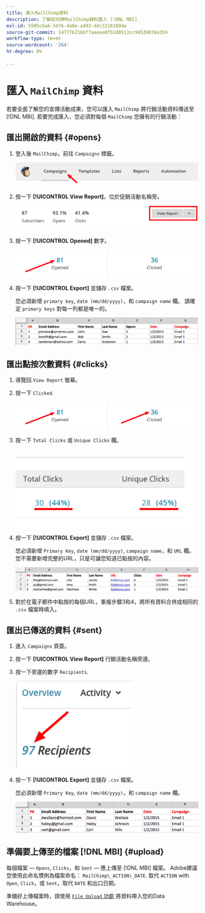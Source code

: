 ```yaml
---
title: 導入MailChimp資料
description: 了解如何將MailChimp資料匯入 [!DNL MBI].
exl-id: 5595c6a6-5476-4a0e-a493-ddc32161894e
source-git-commit: 14777b216bf7aaeea0fb2d0513cc94539034a359
workflow-type: tm+mt
source-wordcount: '264'
ht-degree: 0%

---
```


# 匯入 `MailChimp` 資料

若要全面了解您的宣傳活動成果，您可以匯入 `MailChimp` 將行銷活動資料傳送至 [!DNL MBI]. 若要完成匯入，您必須對每個 `MailChimp` 您擁有的行銷活動：

## 匯出開啟的資料 {#opens}

1. 登入後 `MailChimp`，前往 `Campaigns` 標籤。

   ![導入mailchimp 1](../../../assets/import-mailchimp-1.png)

1. 按一下 **[!UICONTROL View Report]**，位於促銷活動名稱旁。

   ![導入mailchimp 2](../../../assets/import-mailchimp-2.png)

1. 按一下 **[!UICONTROL Opened]** 數字。

   ![導入mailchimp 3](../../../assets/import-mailchimp-3.png)

1. 按一下 **[!UICONTROL Export]** 並儲存 `.csv` 檔案。

   您必須新增 `primary key`, `date (mm/dd/yyyy)`，和 `campaign name` 欄。 請確定 `primary keys` 對每一列都是唯一的。

   ![導入mailchimp 4](../../../assets/import-mailchimp-4.png)

## 匯出點按次數資料 {#clicks}

1. 導覽回 `View Report` 螢幕。

1. 按一下 `Clicked`.

   ![導入mailchimp 5](../../../assets/import-mailchimp-5.png)

1. 按一下 `Total Clicks` 或 `Unique Clicks` 欄。

   ![導入mailchimp 6](../../../assets/import-mailchimp-6.png)

1. 按一下 **[!UICONTROL Export]** 並儲存 `.csv` 檔案。

   您必須新增 `Primary Key`, `date (mm/dd/yyyy)`, `campaign name`，和 `URL` 欄。 您不需要新增完整的URL，只是可讓您知道已點按的內容。

   ![導入mailchim 7](../../../assets/import-mailchimp-7.png)

1. 對於在電子郵件中點按的每個URL，重複步驟3和4，將所有資料合併成相同的 `.csv` 檔案時填入。

## 匯出已傳送的資料 {#sent}

1. 進入 `Campaigns` 頁簽。

1. 按一下 **[!UICONTROL View Report]** 行銷活動名稱旁邊。

1. 按一下旁邊的數字 `Recipients`.

   ![導入mailchimp 8](../../../assets/import-mailchimp-8.png)

1. 按一下 **[!UICONTROL Export]** 並儲存 `.csv` 檔案。

   您必須新增 `Primary Key`, `date (mm/dd/yyyy)`，和 `campaign name` 欄。

   ![導入mailchim 9](../../../assets/import-mailchimp-9.png)

## 準備要上傳至的檔案 [!DNL MBI] {#upload}

每個檔案 —  `Opens`, `Clicks`，和 `Sent`  — 應上傳至 [!DNL MBI] 檔案。 Adobe建議您使用此命名慣例為檔案命名： `MailChimp\_ACTION\_DATE`. 取代 `ACTION` with `Open`, `Click`，或 `Sent`，取代 `DATE` 和出口日期。

準備好上傳檔案時，請使用 [`File Upload` 功能](../connecting-data/using-file-uploader.md) 將資料帶入您的Data Warehouse。

